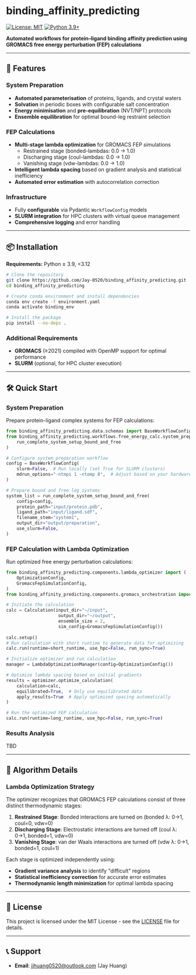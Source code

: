 # binding_affinity_predicting

[![License: MIT](https://img.shields.io/badge/License-MIT-yellow.svg)](LICENSE)
[![Python 3.9+](https://img.shields.io/badge/python-3.9+-blue.svg)](https://www.python.org/downloads/)

**Automated workflows for protein–ligand binding affinity prediction using GROMACS free energy perturbation (FEP) calculations**

---

## 🚀 Features

### System Preparation
- **Automated parameterisation** of proteins, ligands, and crystal waters  
- **Solvation** in periodic boxes with configurable salt concentration  
- **Energy minimisation** and **pre-equilibration** (NVT/NPT) protocols  
- **Ensemble equilibration** for optimal bound-leg restraint selection  

### FEP Calculations
- **Multi-stage lambda optimization** for GROMACS FEP simulations
  - Restrained stage (bonded-lambdas: 0.0 → 1.0)
  - Discharging stage (coul-lambdas: 0.0 → 1.0) 
  - Vanishing stage (vdw-lambdas: 0.0 → 1.0)
- **Intelligent lambda spacing** based on gradient analysis and statistical inefficiency
- **Automated error estimation** with autocorrelation correction

### Infrastructure
- Fully **configurable** via Pydantic `WorkflowConfig` models  
- **SLURM integration** for HPC clusters with virtual queue management
- **Comprehensive logging** and error handling

---

## 📦 Installation

**Requirements:** Python ≥ 3.9, <3.12

```bash
# Clone the repository
git clone https://github.com/Jay-0520/binding_affinity_predicting.git
cd binding_affinity_predicting

# Create conda environment and install dependencies
conda env create -f environment.yaml
conda activate binding_env

# Install the package
pip install --no-deps .
```

### Additional Requirements
- **GROMACS** (≥2021) compiled with OpenMP support for optimal performance
- **SLURM** (optional, for HPC cluster execution)

---

## 🛠️ Quick Start

### System Preparation

Prepare protein-ligand complex systems for FEP calculations:

```python
from binding_affinity_predicting.data.schemas import BaseWorkflowConfig
from binding_affinity_predicting.workflows.free_energy_calc.system_prep_workflow import (
    run_complete_system_setup_bound_and_free
)

# Configure system preparation workflow
config = BaseWorkflowConfig(
    slurm=False,  # Run locally (set True for SLURM clusters)
    mdrun_options="-ntmpi 1 -ntomp 8",  # Adjust based on your hardware
)

# Prepare bound and free leg systems
system_list = run_complete_system_setup_bound_and_free(
    config=config,
    protein_path="input/protein.pdb",
    ligand_path="input/ligand.sdf", 
    filename_stem="system1",
    output_dir="output/preparation",
    use_slurm=False,
)
```

### FEP Calculation with Lambda Optimization

Run optimized free energy perturbation calculations:

```python
from binding_affinity_predicting.components.lambda_optimizer import (
    OptimizationConfig,
    GromacsFepSimulationConfig,
)
from binding_affinity_predicting.components.gromacs_orchestration import Calculation

# Initiate the calculation
calc = Calculation(input_dir="~/input",
                    output_dir="~/output",
                    ensemble_size = 2,
                    sim_config=GromacsFepSimulationConfig())
                
calc.setup()
# Run calculation with short runtime to generate data for optimizing
calc.run(runtime=short_runtime, use_hpc=False, run_sync=True)

# Initialize optimizer and run calculation
manager = LambdaOptimizationManager(config=OptimizationConfig())

# Optimize lambda spacing based on initial gradients
results = optimizer.optimize_calculation(
    calculation=calc,
    equilibrated=True,  # Only use equilibrated data
    apply_results=True  # Apply optimized spacing automatically
)

# Run the optimized FEP calculation
calc.run(runtime=long_runtime, use_hpc=False, run_sync=True) 
```

### Results Analysis

TBD

---

## 🔬 Algorithm Details

### Lambda Optimization Strategy

The optimizer recognizes that GROMACS FEP calculations consist of three distinct thermodynamic stages:

1. **Restrained Stage**: Bonded interactions are turned on (bonded λ: 0→1, coul=0, vdw=0)
2. **Discharging Stage**: Electrostatic interactions are turned off (coul λ: 0→1, bonded=1, vdw=0)  
3. **Vanishing Stage**: van der Waals interactions are turned off (vdw λ: 0→1, bonded=1, coul=1)

Each stage is optimized independently using:
- **Gradient variance analysis** to identify "difficult" regions
- **Statistical inefficiency correction** for accurate error estimates
- **Thermodynamic length minimization** for optimal lambda spacing

---

## 📄 License

This project is licensed under the MIT License - see the [LICENSE](LICENSE) file for details.

---

## 📞 Support
- **Email**: jjhuang0520@outlook.com (Jay Huang)
